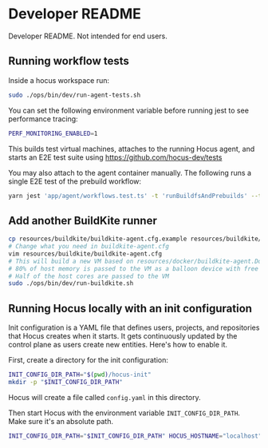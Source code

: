 # Developer README

Developer README. Not intended for end users.

## Running workflow tests

Inside a hocus workspace run:

```bash
sudo ./ops/bin/dev/run-agent-tests.sh
```

You can set the following environment variable before running jest to see performance tracing:

```bash
PERF_MONITORING_ENABLED=1
```

This builds test virtual machines, attaches to the running Hocus agent, and starts an E2E test suite using https://github.com/hocus-dev/tests

You may also attach to the agent container manually. The following runs a single E2E test of the prebuild workflow:

```bash
yarn jest 'app/agent/workflows.test.ts' -t 'runBuildfsAndPrebuilds' --testTimeout 600000
```

## Add another BuildKite runner

```bash
cp resources/buildkite/buildkite-agent.cfg.example resources/buildkite/buildkite-agent.cfg
# Change what you need in buildkite-agent.cfg
vim resources/buildkite/buildkite-agent.cfg
# This will build a new VM based on resources/docker/buildkite-agent.Dockerfile and start it in qemu.
# 80% of host memory is passed to the VM as a balloon device with free page reporting enabled :)
# Half of the host cores are passed to the VM
sudo ./ops/bin/dev/run-buildkite.sh
```

## Running Hocus locally with an init configuration

Init configuration is a YAML file that defines users, projects, and repositories that Hocus creates when it starts.
It gets continuously updated by the control plane as users create new entities. Here's how to enable it.

First, create a directory for the init configuration:

```bash
INIT_CONFIG_DIR_PATH="$(pwd)/hocus-init"
mkdir -p "$INIT_CONFIG_DIR_PATH"
```

Hocus will create a file called `config.yaml` in this directory.

Then start Hocus with the environment variable `INIT_CONFIG_DIR_PATH`. Make sure it's an absolute path.

```bash
INIT_CONFIG_DIR_PATH="$INIT_CONFIG_DIR_PATH" HOCUS_HOSTNAME="localhost" ops/bin/local-up.sh
```
